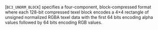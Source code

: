 [`BC3_UNORM_BLOCK`] specifies a four-component,
block-compressed format where each 128-bit compressed texel block
encodes a 4×4 rectangle of unsigned normalized RGBA texel data
with the first 64 bits encoding alpha values followed by 64 bits
encoding RGB values.